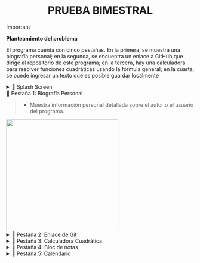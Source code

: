 <h1 align='center'> 
 PRUEBA BIMESTRAL 
</h1>

> [!IMPORTANT]
> **Planteamiento del problema**
>
> El programa cuenta con cinco pestañas. En la primera, se muestra una biografía personal; en la segunda, se encuentra un enlace a GitHub que dirige al repositorio de este programa; en la tercera, hay una calculadora para resolver funciones cuadráticas usando la fórmula general; en la cuarta, se puede ingresar un texto que es posible guardar localmente


<details>
  <summary>🧩 Splash Screen</summary>
  
  
>   -  Muestra información personal detallada sobre el autor o el usuario del programa.

  <img src = 'https://github.com/user-attachments/assets/6fd175a6-c4bb-4fe2-abf8-bde6db9920db' width='300'>

  <img src = 'https://github.com/user-attachments/assets/976e8bc5-a33a-40d9-8598-f4f7582beff7' width='300'>

</details

<details>
  <summary>🧩 Pestaña 1: Biografía Personal </summary>
  
  
>   -  Muestra información personal detallada sobre el autor o el usuario del programa.

  <img src = 'https://github.com/user-attachments/assets/633738ef-5e09-4fb1-be61-25b4b5a57313' width='300'>

</details>

<details>
  <summary>🧩 Pestaña 2: Enlace de Git </summary>
  
>   - Contiene un enlace que dirige al repositorio de GitHub donde se encuentra alojado el código fuente de este programa.

  <img src = 'https://github.com/user-attachments/assets/b6a73c11-52eb-43e8-8458-2697713e01cd' width='300'>


</details>

<details>
  <summary>🧩 Pestaña 3: Calculadora Cuadrática </summary>
  
>   - Proporciona una calculadora que permite resolver funciones cuadráticas utilizando la fórmula general.

  <img src = 'https://github.com/user-attachments/assets/0ce8d3be-0c75-4a45-8ddb-036b81d95932' width='300'>

</details>


<details>
  <summary>🧩 Pestaña 4: Bloc de notas </summary>
  
>   - Permite ingresar un texto que se puede guardar localmente en el dispositivo.

  <img src = 'https://github.com/user-attachments/assets/61d9f5e5-2d3b-41ac-bbbc-d7abeae2fe36' width='300'>


</details>


<details> 
    <summary>🧩 Pestaña 5: Calendario </summary>
  
>   - Permite al usuario seleccionar una fecha de un mes y otra de un mes diferente, calculando la diferencia en días entre ambas fechas.

  <img src='https://github.com/user-attachments/assets/ad4437c8-847f-4133-8c27-8a501ac8f492' width='300px'>
</details>



